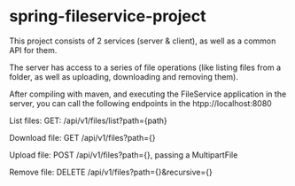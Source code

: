 # spring-fileservice-project

This project consists of 2 services (server & client), as well as a common API for them.

The server has access to a series of file operations (like listing files from a folder, as well as uploading, downloading and removing them).

After compiling with maven, and executing the FileService application in the server, you can call the following endpoints in the htpp://localhost:8080

List files:
GET: /api/v1/files/list?path={path}

Download file:
GET /api/v1/files?path={}

Upload file:
POST /api/v1/files?path={}, passing a MultipartFile

Remove file:
DELETE /api/v1/files?path={}&recursive={}
